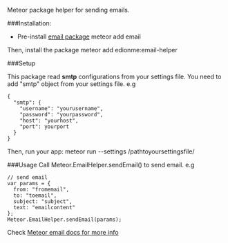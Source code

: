 Meteor package helper for sending emails.

###Installation:

* Pre-install [email package](https://atmospherejs.com/meteor/email)
    meteor add email


Then, install the package
    meteor add edionme:email-helper

###Setup

This package read **smtp** configurations from your settings file. You need to add "smtp" object from your settings file. e.g
```
{
  "smtp": {
    "username": "yourusername",
    "password": "yourpassword",
    "host": "yourhost",
    "port": yourport
  }
}
```
Then, run your app:
    meteor run --settings /pathtoyoursettingsfile/

###Usage
Call Meteor.EmailHelper.sendEmail() to send email. e.g

```
// send email
var params = {
  from: "fromemail",
  to: "toemail",
  subject: "subject",
  text: "emailcontent"
};
Meteor.EmailHelper.sendEmail(params);
```

Check [Meteor email docs for more info](http://docs.meteor.com/#/full/email_send)
